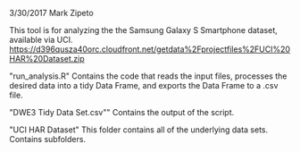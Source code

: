 3/30/2017 Mark Zipeto

This tool is for analyzing the the Samsung Galaxy S Smartphone dataset, available via UCI.
https://d396qusza40orc.cloudfront.net/getdata%2Fprojectfiles%2FUCI%20HAR%20Dataset.zip

"run_analysis.R"
Contains the code that reads the input files, processes the desired data into a tidy Data Frame,
and exports the Data Frame to a .csv file.

"DWE3 Tidy Data Set.csv""
Contains the output of the script.

"UCI HAR Dataset"
This folder contains all of the underlying data sets. Contains subfolders.
